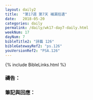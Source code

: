 ```yaml
---
layout: daily2
title:  "第17週 第7天 補漏拾遺"
date:   2018-05-20
categories: daily
permalink: /daily/wk17-day7-daily.html
weekNum: 17
dayNum: 7
bibleTitle2: "詩篇 126"
bibleGatewayRef2: "ps.126"
youVersionRef2: "PSA.126"
---
```


{% include BibleLinks.html %}

### 禱告：


### 筆記與回應：
